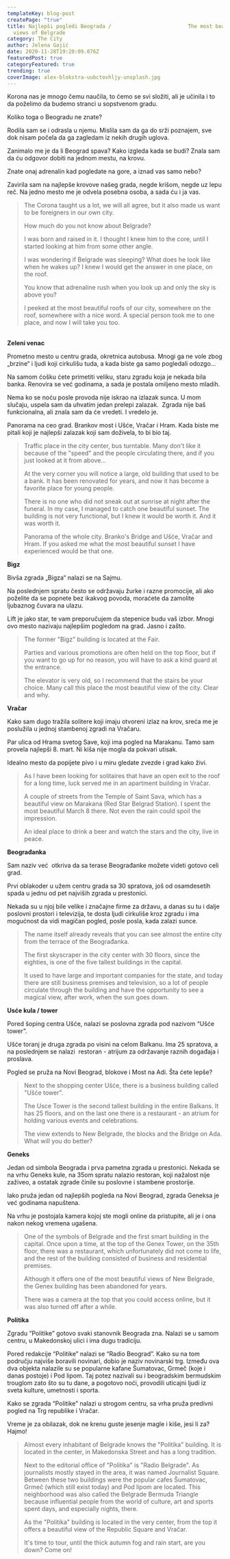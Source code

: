 ```yaml
---
templateKey: blog-post
createPage: "true"
title: Najlepši pogledi Beograda /                         The most beautiful
  views of Belgrade
category: The City
author: Jelena Gajić
date: 2020-11-28T19:20:09.076Z
featuredPost: true
categoryFeatured: true
trending: true
coverImage: alex-blokstra-uubctovhljy-unsplash.jpg
---
```

Korona nas je mnogo čemu naučila, to ćemo se svi složiti, ali je učinila i to da poželimo da budemo stranci u sopstvenom gradu.

Koliko toga o Beogradu ne znate? 

Rodila sam se i odrasla u njemu. Mislila sam da ga do srži poznajem, sve dok nisam počela da ga zagledam iz nekih drugih uglova.

Zanimalo me je da li Beograd spava? Kako izgleda kada se budi? Znala sam da ću odgovor dobiti na jednom mestu, na krovu.

Znate onaj adrenalin kad pogledate na gore, a iznad vas samo nebo?

Zavirila sam na najlepše krovove našeg grada, negde krišom, negde uz lepu reč. Na jedno mesto me je odvela posebna osoba, a sada ću i ja vas.

> The Corona taught us a lot, we will all agree, but it also made us want to be foreigners in our own city.
>
> How much do you not know about Belgrade?
>
> I was born and raised in it. I thought I knew him to the core, until I started looking at him from some other angle.
>
> I was wondering if Belgrade was sleeping? What does he look like when he wakes up? I knew I would get the answer in one place, on the roof.
>
> You know that adrenaline rush when you look up and only the sky is above you?
>
> I peeked at the most beautiful roofs of our city, somewhere on the roof, somewhere with a nice word. A special person took me to one place, and now I will take you too.

\
**Zeleni venac**

Prometno mesto u centru grada, okretnica autobusa. Mnogi ga ne vole zbog „brzine“ i ljudi koji cirkulišu tuda, a kada biste ga samo pogledali odozgo…

Na samom ćošku ćete primetiti veliku, staru zgradu koja je nekada bila banka. Renovira se već godinama, a sada je postala omiljeno mesto mladih.

Nema ko se noću posle provoda nije iskrao na izlazak sunca. U mom slučaju, uspela sam da uhvatim jedan prelepi zalazak.  Zgrada nije baš funkcionalna, ali znala sam da će vredeti. I vredelo je.

Panorama na ceo grad. Brankov most i Ušće, Vračar i Hram. Kada biste me pitali koji je najlepši zalazak koji sam doživela, to bi bio taj.

> Traffic place in the city center, bus turntable. Many don't like it because of the "speed" and the people circulating there, and if you just looked at it from above…
>
> At the very corner you will notice a large, old building that used to be a bank. It has been renovated for years, and now it has become a favorite place for young people.
>
> There is no one who did not sneak out at sunrise at night after the funeral. In my case, I managed to catch one beautiful sunset. The building is not very functional, but I knew it would be worth it. And it was worth it.
>
> Panorama of the whole city. Branko's Bridge and Ušće, Vračar and Hram. If you asked me what the most beautiful sunset I have experienced would be that one.

**Bigz**

Bivša zgrada „Bigza“ nalazi se na Sajmu.

Na poslednjem spratu često se održavaju žurke i razne promocije, ali ako poželite da se popnete bez ikakvog povoda, moraćete da zamolite ljubaznog čuvara na ulazu.

Lift je jako star, te vam preporučujem da stepenice budu vaš izbor. Mnogi ovo mesto nazivaju najlepšim pogledom na grad. Jasno i zašto.

> The former "Bigz" building is located at the Fair.
>
> Parties and various promotions are often held on the top floor, but if you want to go up for no reason, you will have to ask a kind guard at the entrance.
>
> The elevator is very old, so I recommend that the stairs be your choice. Many call this place the most beautiful view of the city. Clear and why.

**Vračar**

Kako sam dugo tražila solitere koji imaju otvoreni izlaz na krov, sreća me je poslužila u jednoj stambenoj zgradi na Vračaru.

Par ulica od Hrama svetog Save, koji ima pogled na Marakanu. Tamo sam provela najlepši 8. mart. Ni kiša nije mogla da pokvari utisak. 

Idealno mesto da popijete pivo i u miru gledate zvezde i grad kako živi.

> As I have been looking for solitaires that have an open exit to the roof for a long time, luck served me in an apartment building in Vračar.
>
> A couple of streets from the Temple of Saint Sava, which has a beautiful view on Marakana (Red Star Belgrad Station). I spent the most beautiful March 8 there. Not even the rain could spoil the impression.
>
> An ideal place to drink a beer and watch the stars and the city, live in peace.

**Beograđanka**

Sam naziv već  otkriva da sa terase Beograđanke možete videti gotovo celi grad.

Prvi oblakoder u užem centru grada sa 30 spratova, još od osamdesetih spada u jednu od pet najviših zgrada u prestonici.

Nekada su u njoj bile velike i značajne firme za državu, a danas su tu i dalje poslovni prostori i televizija, te dosta ljudi cirkuliše kroz zgradu i ima mogućnost da vidi magičan pogled, posle posla, kada zalazi sunce.

> The name itself already reveals that you can see almost the entire city from the terrace of the Beograđanka.
>
> The first skyscraper in the city center with 30 floors, since the eighties, is one of the five tallest buildings in the capital.
>
> It used to have large and important companies for the state, and today there are still business premises and television, so a lot of people circulate through the building and have the opportunity to see a magical view, after work, when the sun goes down.

**Usće kula / tower**

Pored šoping centra Ušće, nalazi se poslovna zgrada pod nazivom “Ušće tower”.

Ušće toranj je druga zgrada po visini na celom Balkanu. Ima 25 spratova, a na poslednjem se nalazi  restoran - atrijum za održavanje raznih događaja i proslava.

Pogled se pruža na Novi Beograd, blokove i Most na Adi. Šta ćete lepše?

> Next to the shopping center Ušće, there is a business building called "Ušće tower".
>
> The Usce Tower is the second tallest building in the entire Balkans. It has 25 floors, and on the last one there is a restaurant - an atrium for holding various events and celebrations.
>
> The view extends to New Belgrade, the blocks and the Bridge on Ada. What will you do better?

**Geneks**

Jedan od simbola Beograda i prva pametna zgrada u prestonici. Nekada se na vrhu Geneks kule, na 35om spratu nalazio restoran, koji nažalost nije zaživeo, a ostatak zgrade činile su poslovne i stambene prostorije.

Iako pruža jedan od najlepših pogleda na Novi Beograd, zgrada Geneksa je već godinama napuštena.

Na vrhu je postojala kamera kojoj ste mogli online da pristupite, ali je i ona nakon nekog vremena ugašena.

> One of the symbols of Belgrade and the first smart building in the capital. Once upon a time, at the top of the Genex Tower, on the 35th floor, there was a restaurant, which unfortunately did not come to life, and the rest of the building consisted of business and residential premises.
>
> Although it offers one of the most beautiful views of New Belgrade, the Genex building has been abandoned for years.
>
> There was a camera at the top that you could access online, but it was also turned off after a while.

**Politika**

Zgradu “Politike” gotovo svaki stanovnik Beograda zna. Nalazi se u samom centru, u Makedonskoj ulici i ima dugu tradiciju.

Pored redakcije “Politike” nalazi se “Radio Beograd”. Kako su na tom području najviše boravili novinari, dobio je naziv novinarski trg. Između ova dva objekta nalazile su se popularne kafane Šumatovac, Grmeč (koje i danas postoje) i Pod lipom. Taj potez nazivali su i beogradskim bermudskim trouglom zato što su tu dane, a pogotovo noći, provodili uticajni ljudi iz sveta kulture, umetnosti i sporta.

Kako se zgrada “Politike” nalazi u strogom centru, sa vrha pruža predivni pogled na Trg republike i Vračar.

Vreme je za obilazak, dok ne krenu guste jesenje magle i kiše, jesi li za? Hajmo!

> Almost every inhabitant of Belgrade knows the "Politika" building. It is located in the center, in Makedonska Street and has a long tradition.
>
> Next to the editorial office of "Politika" is "Radio Belgrade". As journalists mostly stayed in the area, it was named Journalist Square. Between these two buildings were the popular cafes Šumatovac, Grmeč (which still exist today) and Pod lipom are located. This neighborhood was also called the Belgrade Bermuda Triangle because influential people from the world of culture, art and sports spent days, and especially nights, there.
>
> As the "Politika" building is located in the very center, from the top it offers a beautiful view of the Republic Square and Vračar.
>
> It's time to tour, until the thick autumn fog and rain start, are you down? Come on!
